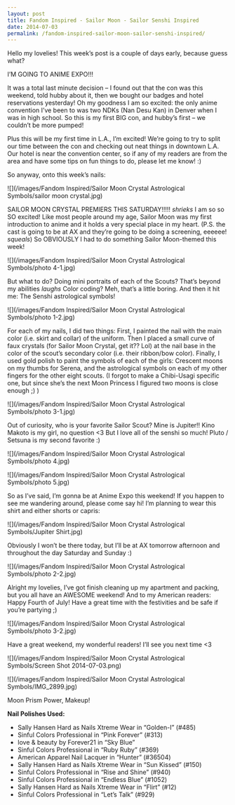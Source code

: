 ```yaml
---
layout: post
title: Fandom Inspired - Sailor Moon - Sailor Senshi Inspired
date: 2014-07-03
permalink: /fandom-inspired-sailor-moon-sailor-senshi-inspired/
---
```


Hello my lovelies! This week’s post is a couple of days early, because guess what?

I’M GOING TO ANIME EXPO!!!

It was a total last minute decision – I found out that the con was this weekend, told hubby about it, then we bought our badges and hotel reservations yesterday! Oh my goodness I am so excited: the only anime convention I’ve been to was two NDKs (Nan Desu Kan) in Denver when I was in high school. So this is my first BIG con, and hubby’s first – we couldn’t be more pumped!

Plus this will be my first time in L.A., I’m excited! We’re going to try to split our time between the con and checking out neat things in downtown L.A. Our hotel is near the convention center, so if any of my readers are from the area and have some tips on fun things to do, please let me know! :)

So anyway, onto this week’s nails:

![](/images/Fandom Inspired/Sailor Moon Crystal Astrological Symbols/sailor moon crystal.jpg)

SAILOR MOON CRYSTAL PREMIERS THIS SATURDAY!!!!! *shrieks* I am so so SO excited! Like most people around my age, Sailor Moon was my first introduction to anime and it holds a very special place in my heart. (P.S. the cast is going to be at AX and they’re going to be doing a screening, eeeeee! *squeals*) So OBVIOUSLY I had to do something Sailor Moon-themed this week!

![](/images/Fandom Inspired/Sailor Moon Crystal Astrological Symbols/photo 4-1.jpg)

But what to do? Doing mini portraits of each of the Scouts? That’s beyond my abilities *laughs* Color coding? Meh, that’s a little boring. And then it hit me: The Senshi astrological symbols!

![](/images/Fandom Inspired/Sailor Moon Crystal Astrological Symbols/photo 1-2.jpg)

For each of my nails, I did two things: First, I painted the nail with the main color (i.e. skirt and collar) of the uniform. Then I placed a small curve of faux crystals (for Sailor Moon Crystal, get it?? Lol) at the nail base in the color of the scout’s secondary color (i.e. their ribbon/bow color). Finally, I used gold polish to paint the symbols of each of the girls: Crescent moons on my thumbs for Serena, and the astrological symbols on each of my other fingers for the other eight scouts. (I forgot to make a Chibi-Usagi specific one, but since she’s the next Moon Princess I figured two moons is close enough ;) )

![](/images/Fandom Inspired/Sailor Moon Crystal Astrological Symbols/photo 3-1.jpg)

Out of curiosity, who is your favorite Sailor Scout? Mine is Jupiter!! Kino Makoto is my girl, no question <3 But I love all of the senshi so much! Pluto / Setsuna is my second favorite :)

![](/images/Fandom Inspired/Sailor Moon Crystal Astrological Symbols/photo 4.jpg)

![](/images/Fandom Inspired/Sailor Moon Crystal Astrological Symbols/photo 5.jpg)

So as I’ve said, I’m gonna be at Anime Expo this weekend! If you happen to see me wandering around, please come say hi! I’m planning to wear this shirt and either shorts or capris:

![](/images/Fandom Inspired/Sailor Moon Crystal Astrological Symbols/Jupiter Shirt.jpg)

Obviously I won’t be there today, but I’ll be at AX tomorrow afternoon and throughout the day Saturday and Sunday :)

![](/images/Fandom Inspired/Sailor Moon Crystal Astrological Symbols/photo 2-2.jpg)

Alright my lovelies, I’ve got finish cleaning up my apartment and packing, but you all have an AWESOME weekend! And to my American readers: Happy Fourth of July! Have a great time with the festivities and be safe if you’re partying ;)

![](/images/Fandom Inspired/Sailor Moon Crystal Astrological Symbols/photo 3-2.jpg)

Have a great weekend, my wonderful readers! I’ll see you next time <3

![](/images/Fandom Inspired/Sailor Moon Crystal Astrological Symbols/Screen Shot 2014-07-03.png)

![](/images/Fandom Inspired/Sailor Moon Crystal Astrological Symbols/IMG_2899.jpg)

Moon Prism Power, Makeup!

**Nail Polishes Used:**

- Sally Hansen Hard as Nails Xtreme Wear in “Golden-I” (#485)
- Sinful Colors Professional in “Pink Forever” (#313)
- love & beauty by Forever21 in “Sky Blue”
- Sinful Colors Professional in “Ruby Ruby” (#369)
- American Apparel Nail Lacquer in “Hunter” (#36504)
- Sally Hansen Hard as Nails Xtreme Wear in “Sun Kissed” (#150)
- Sinful Colors Professional in “Rise and Shine” (#940)
- Sinful Colors Professional in “Endless Blue” (#1052)
- Sally Hansen Hard as Nails Xtreme Wear in “Flirt” (#12)
- Sinful Colors Professional in “Let’s Talk” (#929)